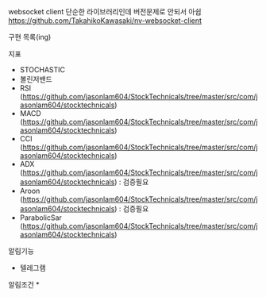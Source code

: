 websocket client 단순한 라이브러리인데 버전문제로 안되서 아쉽
https://github.com/TakahikoKawasaki/nv-websocket-client

구현 목록(ing)

지표
* STOCHASTIC
* 볼린저밴드
* RSI (https://github.com/jasonlam604/StockTechnicals/tree/master/src/com/jasonlam604/stocktechnicals)
* MACD (https://github.com/jasonlam604/StockTechnicals/tree/master/src/com/jasonlam604/stocktechnicals)
* CCI (https://github.com/jasonlam604/StockTechnicals/tree/master/src/com/jasonlam604/stocktechnicals)
* ADX (https://github.com/jasonlam604/StockTechnicals/tree/master/src/com/jasonlam604/stocktechnicals) : 검증필요
* Aroon (https://github.com/jasonlam604/StockTechnicals/tree/master/src/com/jasonlam604/stocktechnicals) : 검증필요
* ParabolicSar (https://github.com/jasonlam604/StockTechnicals/tree/master/src/com/jasonlam604/stocktechnicals)

알림기능
* 텔레그램

알림조건
*  
